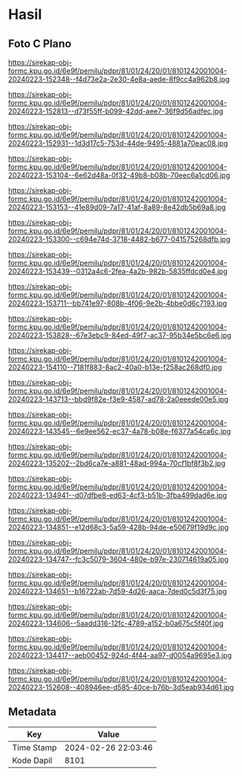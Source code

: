 # Hasil

## Foto C Plano

https://sirekap-obj-formc.kpu.go.id/6e9f/pemilu/pdpr/81/01/24/20/01/8101242001004-20240223-152348--f4d73e2a-2e30-4e8a-aede-8f9cc4a962b8.jpg

https://sirekap-obj-formc.kpu.go.id/6e9f/pemilu/pdpr/81/01/24/20/01/8101242001004-20240223-152813--d73f55ff-b099-42dd-aee7-36f9d56adfec.jpg

https://sirekap-obj-formc.kpu.go.id/6e9f/pemilu/pdpr/81/01/24/20/01/8101242001004-20240223-152931--1d3d17c5-753d-44de-9495-4881a70eac08.jpg

https://sirekap-obj-formc.kpu.go.id/6e9f/pemilu/pdpr/81/01/24/20/01/8101242001004-20240223-153104--6e62d48a-0f32-49b8-b08b-70eec6a1cd06.jpg

https://sirekap-obj-formc.kpu.go.id/6e9f/pemilu/pdpr/81/01/24/20/01/8101242001004-20240223-153153--41e89d09-7a17-41af-8a89-8e42db5b69a8.jpg

https://sirekap-obj-formc.kpu.go.id/6e9f/pemilu/pdpr/81/01/24/20/01/8101242001004-20240223-153300--c694e74d-3718-4482-b677-041575268dfb.jpg

https://sirekap-obj-formc.kpu.go.id/6e9f/pemilu/pdpr/81/01/24/20/01/8101242001004-20240223-153439--0312a4c6-2fea-4a2b-982b-5835ffdcd0e4.jpg

https://sirekap-obj-formc.kpu.go.id/6e9f/pemilu/pdpr/81/01/24/20/01/8101242001004-20240223-153711--bb741e97-808b-4f06-9e2b-4bbe0d6c7193.jpg

https://sirekap-obj-formc.kpu.go.id/6e9f/pemilu/pdpr/81/01/24/20/01/8101242001004-20240223-153828--67e3ebc9-84ed-49f7-ac37-95b34e5bc6e6.jpg

https://sirekap-obj-formc.kpu.go.id/6e9f/pemilu/pdpr/81/01/24/20/01/8101242001004-20240223-154110--7181f883-8ac2-40a0-b13e-f258ac268df0.jpg

https://sirekap-obj-formc.kpu.go.id/6e9f/pemilu/pdpr/81/01/24/20/01/8101242001004-20240223-143713--bbd9f82e-f3e9-4587-ad78-2a0eeede00e5.jpg

https://sirekap-obj-formc.kpu.go.id/6e9f/pemilu/pdpr/81/01/24/20/01/8101242001004-20240223-143545--6e9ee562-ec37-4a78-b08e-f6377a54ca6c.jpg

https://sirekap-obj-formc.kpu.go.id/6e9f/pemilu/pdpr/81/01/24/20/01/8101242001004-20240223-135202--2bd6ca7e-a881-48ad-994a-70cf1bf8f3b2.jpg

https://sirekap-obj-formc.kpu.go.id/6e9f/pemilu/pdpr/81/01/24/20/01/8101242001004-20240223-134941--d07dfbe8-ed63-4cf3-b51b-3fba499dad6e.jpg

https://sirekap-obj-formc.kpu.go.id/6e9f/pemilu/pdpr/81/01/24/20/01/8101242001004-20240223-134851--e12d68c3-5a59-428b-94de-e50679f19d9c.jpg

https://sirekap-obj-formc.kpu.go.id/6e9f/pemilu/pdpr/81/01/24/20/01/8101242001004-20240223-134747--fc3c5079-3604-480e-b97e-230714619a05.jpg

https://sirekap-obj-formc.kpu.go.id/6e9f/pemilu/pdpr/81/01/24/20/01/8101242001004-20240223-134651--b16722ab-7d59-4d26-aaca-7ded0c5d3f75.jpg

https://sirekap-obj-formc.kpu.go.id/6e9f/pemilu/pdpr/81/01/24/20/01/8101242001004-20240223-134606--5aadd316-12fc-4789-a152-b0a675c5f40f.jpg

https://sirekap-obj-formc.kpu.go.id/6e9f/pemilu/pdpr/81/01/24/20/01/8101242001004-20240223-134417--aeb00452-924d-4f44-aa97-d0054a9695e3.jpg

https://sirekap-obj-formc.kpu.go.id/6e9f/pemilu/pdpr/81/01/24/20/01/8101242001004-20240223-152608--408946ee-d585-40ce-b76b-3d5eab934d61.jpg


## Metadata

| Key        | Value               |
| ---------- | ------------------- |
| Time Stamp | 2024-02-26 22:03:46 |
| Kode Dapil | 8101                |



